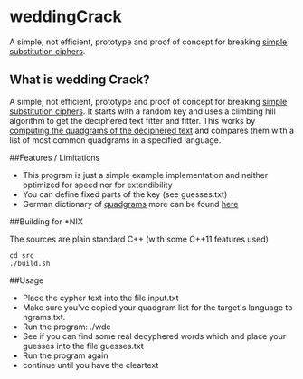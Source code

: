 # weddingCrack
A simple, not efficient, prototype and proof of concept for breaking [simple substitution ciphers](http://practicalcryptography.com/ciphers/classical-era/simple-substitution/).

## What is wedding Crack?
A simple, not efficient, prototype and proof of concept for breaking [simple substitution ciphers](http://practicalcryptography.com/ciphers/classical-era/simple-substitution/). It starts with a random key and uses a climbing hill algorithm to get the deciphered text fitter and fitter. This works by [computing the quadgrams of the deciphered text](http://practicalcryptography.com/cryptanalysis/text-characterisation/quadgrams/) and compares them with a list of most common quadgrams in a specified language.


##Features / Limitations

  - This program is just a simple example implementation and neither optimized for speed nor for extendibility
  - You can define fixed parts of the key (see guesses.txt)
  - German dictionary of [quadgrams](http://practicalcryptography.com/cryptanalysis/text-characterisation/quadgrams/)
    more can be found [here](http://practicalcryptography.com/cryptanalysis/text-characterisation/quadgrams/)

##Building for *NIX

The sources are plain standard C++ (with some C++11 features used)

    cd src
    ./build.sh
  
##Usage
- Place the cypher text into the file input.txt
- Make sure you've copied your quadgram list for the target's language to ngrams.txt.
- Run the program: ./wdc
- See if you can find some real decyphered words which and place your guesses into the file guesses.txt
- Run the program again
- continue until you have the cleartext
